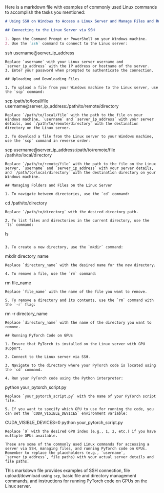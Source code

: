 Here is a markdown file with examples of commonly used Linux commands to accomplish the tasks you mentioned:

```markdown
# Using SSH on Windows to Access a Linux Server and Manage Files and Run PyTorch Code

## Connecting to the Linux Server via SSH

1. Open the Command Prompt or PowerShell on your Windows machine.
2. Use the `ssh` command to connect to the Linux server:
   ```
   ssh username@server_ip_address
   ```
   Replace `username` with your Linux server username and `server_ip_address` with the IP address or hostname of the server.
3. Enter your password when prompted to authenticate the connection.

## Uploading and Downloading Files

1. To upload a file from your Windows machine to the Linux server, use the `scp` command:
   ```
   scp /path/to/local/file username@server_ip_address:/path/to/remote/directory
   ```
   Replace `/path/to/local/file` with the path to the file on your Windows machine, `username` and `server_ip_address` with your server details, and `/path/to/remote/directory` with the destination directory on the Linux server.

2. To download a file from the Linux server to your Windows machine, use the `scp` command in reverse order:
   ```
   scp username@server_ip_address:/path/to/remote/file /path/to/local/directory
   ```
   Replace `/path/to/remote/file` with the path to the file on the Linux server, `username` and `server_ip_address` with your server details, and `/path/to/local/directory` with the destination directory on your Windows machine.

## Managing Folders and Files on the Linux Server

1. To navigate between directories, use the `cd` command:
   ```
   cd /path/to/directory
   ```
   Replace `/path/to/directory` with the desired directory path.

2. To list files and directories in the current directory, use the `ls` command:
   ```
   ls
   ```

3. To create a new directory, use the `mkdir` command:
   ```
   mkdir directory_name
   ```
   Replace `directory_name` with the desired name for the new directory.

4. To remove a file, use the `rm` command:
   ```
   rm file_name
   ```
   Replace `file_name` with the name of the file you want to remove.

5. To remove a directory and its contents, use the `rm` command with the `-r` flag:
   ```
   rm -r directory_name
   ```
   Replace `directory_name` with the name of the directory you want to remove.

## Running PyTorch Code on GPUs

1. Ensure that PyTorch is installed on the Linux server with GPU support.

2. Connect to the Linux server via SSH.

3. Navigate to the directory where your PyTorch code is located using the `cd` command.

4. Run your PyTorch code using the Python interpreter:
   ```
   python your_pytorch_script.py
   ```
   Replace `your_pytorch_script.py` with the name of your PyTorch script file.

5. If you want to specify which GPU to use for running the code, you can set the `CUDA_VISIBLE_DEVICES` environment variable:
   ```
   CUDA_VISIBLE_DEVICES=0 python your_pytorch_script.py
   ```
   Replace `0` with the desired GPU index (e.g., 1, 2, etc.) if you have multiple GPUs available.

These are some of the commonly used Linux commands for accessing a server via SSH, managing files, and running PyTorch code on GPUs. Remember to replace the placeholders (e.g., `username`, `server_ip_address`, file paths) with your actual server details and file paths.
```

This markdown file provides examples of SSH connection, file upload/download using `scp`, basic file and directory management commands, and instructions for running PyTorch code on GPUs on the Linux server.

